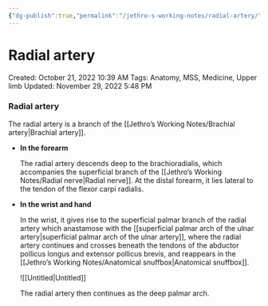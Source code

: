 ```yaml
---
{"dg-publish":true,"permalink":"/jethro-s-working-notes/radial-artery/","dgPassFrontmatter":true}
---
```



# Radial artery

Created: October 21, 2022 10:39 AM
Tags: Anatomy, MSS, Medicine, Upper limb
Updated: November 29, 2022 5:48 PM

### Radial artery

The radial artery is a branch of the [[Jethro’s Working Notes/Brachial artery\|Brachial artery]].

- **In the forearm**
    
    The radial artery descends deep to the brachioradialis, which accompanies the superficial branch of the [[Jethro’s Working Notes/Radial nerve\|Radial nerve]]. At the distal forearm, it lies lateral to the tendon of the flexor carpi radialis.
    
- ******************************************In the wrist and hand******************************************
    
    In the wrist, it gives rise to the superficial palmar branch of the radial artery which anastamose with the [[superficial palmar arch of the ulnar artery\|superficial palmar arch of the ulnar artery]], where the radial artery continues and crosses beneath the tendons of the abductor pollicus longus and extensor pollicus brevis, and reappears in the [[Jethro’s Working Notes/Anatomical snuffbox\|Anatomical snuffbox]].
    
    ![[Untitled\|Untitled]]
    
    The radial artery then continues as the deep palmar arch.